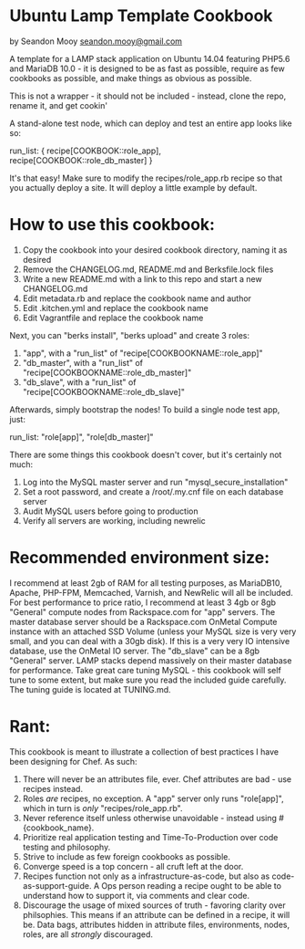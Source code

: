 Ubuntu Lamp Template Cookbook
====================
by Seandon Mooy <seandon.mooy@gmail.com>

A template for a LAMP stack application on Ubuntu 14.04 featuring PHP5.6 and
MariaDB 10.0 - it is designed to be as fast as possible, require as few
cookbooks as possible, and make things as obvious as possible.

This is not a wrapper - it should not be included - instead, clone the repo, rename it, and get cookin'

A stand-alone test node, which can deploy and test an entire app looks like so:

  run_list: {
    recipe[COOKBOOK::role_app],
    recipe[COOKBOOK::role_db_master]
  }

It's that easy! Make sure to modify the recipes/role_app.rb recipe so that you
actually deploy a site. It will deploy a little example by default.

How to use this cookbook:
====================

1. Copy the cookbook into your desired cookbook directory, naming it as desired
2. Remove the CHANGELOG.md, README.md and Berksfile.lock files
3. Write a new README.md with a link to this repo and start a new CHANGELOG.md
4. Edit metadata.rb and replace the cookbook name and author
5. Edit .kitchen.yml and replace the cookbook name
6. Edit Vagrantfile and replace the cookbook name

Next, you can "berks install", "berks upload" and create 3 roles:

1. "app", with a "run_list" of "recipe[COOKBOOKNAME::role_app]"
2. "db_master", with a "run_list" of "recipe[COOKBOOKNAME::role_db_master]"
3. "db_slave", with a "run_list" of "recipe[COOKBOOKNAME::role_db_slave]"

Afterwards, simply bootstrap the nodes! To build a single node test app, just:

run_list: "role[app]", "role[db_master]"

There are some things this cookbook doesn't cover, but it's certainly not much:

1. Log into the MySQL master server and run "mysql_secure_installation"
2. Set a root password, and create a /root/.my.cnf file on each database server
3. Audit MySQL users before going to production
4. Verify all servers are working, including newrelic

Recommended environment size:
====================

I recommend at least 2gb of RAM for all testing purposes, as MariaDB10, Apache, PHP-FPM, Memcached, Varnish, and NewRelic will all be included. For best performance to price ratio, I recommend at least 3 4gb or 8gb "General" compute nodes from Rackspace.com for "app" servers. The master database server should be a Rackspace.com OnMetal Compute instance with an attached SSD Volume (unless your MySQL size is very very small, and you can deal with a 30gb disk). If this is a very very IO intensive database, use the OnMetal IO server. The "db_slave" can be a 8gb "General" server. LAMP stacks depend massively on their master database for performance. Take great care tuning MySQL - this cookbook will self tune to some extent, but make sure you read the included guide carefully. The tuning guide is located at TUNING.md.

Rant:
====================

This cookbook is meant to illustrate a collection of best practices I have been designing for Chef. As such:

1. There will never be an attributes file, ever. Chef attributes are bad - use recipes instead.
2. Roles _are_ recipes, no exception. A "app" server only runs "role[app]", which in turn is _only_ "recipes/role_app.rb".
3. Never reference itself unless otherwise unavoidable - instead using #{cookbook_name}.
4. Prioritize real application testing and Time-To-Production over code testing and philosophy.
5. Strive to include as few foreign cookbooks as possible.
6. Converge speed is a top concern - all cruft left at the door.
7. Recipes function not only as a infrastructure-as-code, but also as code-as-support-guide. A Ops person reading a recipe ought to be able to understand how to support it, via comments and clear code.
8. Discourage the usage of mixed sources of truth - favoring clarity over philsophies. This means if an attribute can be defined in a recipe, it will be. Data bags, attributes hidden in attribute files, environments, nodes, roles, are all _strongly_ discouraged.
